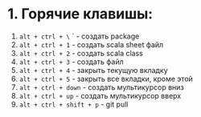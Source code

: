 # 1. Горячие клавишы:
1. `alt + ctrl + \` ` - создать package
2. `alt + ctrl + 1` - создать scala sheet файл
3. `alt + ctrl + 2` - создать scala class
4. `alt + ctrl + 3` - создать файл
6. `alt + ctrl + 4` - закрыть текущую вкладку
7. `alt + ctrl + 5` - закрыть все вкладки, кроме этой
8. `alt + ctrl + down` - создать мультикурсор вниз
9. `alt + ctrl + up` - создать мультикурсор вверх
10. `alt + ctrl + shift + p` - git pull
